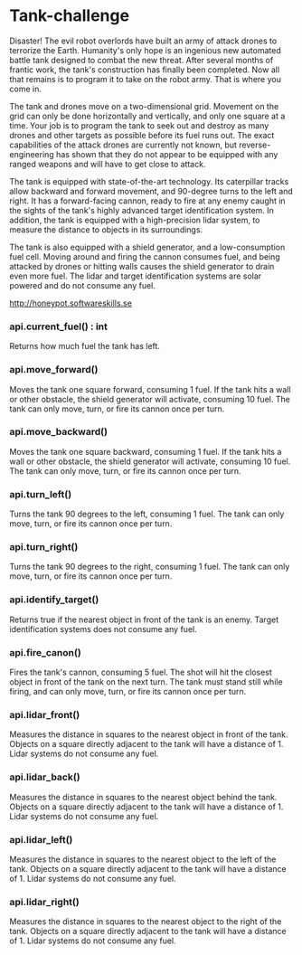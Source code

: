 # Tank-challenge

Disaster! The evil robot overlords have built an army of attack drones to terrorize the Earth. Humanity's only hope is an ingenious new automated battle tank designed to combat the new threat. After several months of frantic work, the tank's construction has finally been completed. Now all that remains is to program it to take on the robot army. That is where you come in.

The tank and drones move on a two-dimensional grid. Movement on the grid can only be done horizontally and vertically, and only one square at a time. Your job is to program the tank to seek out and destroy as many drones and other targets as possible before its fuel runs out. The exact capabilities of the attack drones are currently not known, but reverse-engineering has shown that they do not appear to be equipped with any ranged weapons and will have to get close to attack.

The tank is equipped with state-of-the-art technology. Its caterpillar tracks allow backward and forward movement, and 90-degree turns to the left and right. It has a forward-facing cannon, ready to fire at any enemy caught in the sights of the tank's highly advanced target identification system. In addition, the tank is equipped with a high-precision lidar system, to measure the distance to objects in its surroundings.

The tank is also equipped with a shield generator, and a low-consumption fuel cell. Moving around and firing the cannon consumes fuel, and being attacked by drones or hitting walls causes the shield generator to drain even more fuel. The lidar and target identification systems are solar powered and do not consume any fuel.

http://honeypot.softwareskills.se
### api.current_fuel() : int
Returns how much fuel the tank has left.
### api.move_forward()
Moves the tank one square forward, consuming 1 fuel. If the tank hits a wall or other obstacle, the shield generator will activate, consuming 10 fuel. The tank can only move, turn, or fire its cannon once per turn.
### api.move_backward()
Moves the tank one square backward, consuming 1 fuel. If the tank hits a wall or other obstacle, the shield generator will activate, consuming 10 fuel. The tank can only move, turn, or fire its cannon once per turn.
### api.turn_left()
Turns the tank 90 degrees to the left, consuming 1 fuel. The tank can only move, turn, or fire its cannon once per turn.
### api.turn_right()
Turns the tank 90 degrees to the right, consuming 1 fuel. The tank can only move, turn, or fire its cannon once per turn.
### api.identify_target()
Returns true if the nearest object in front of the tank is an enemy. Target identification systems does not consume any fuel.
### api.fire_canon()
Fires the tank's cannon, consuming 5 fuel. The shot will hit the closest object in front of the tank on the next turn. The tank must stand still while firing, and can only move, turn, or fire its cannon once per turn.
### api.lidar_front()
Measures the distance in squares to the nearest object in front of the tank. Objects on a square directly adjacent to the tank will have a distance of 1. Lidar systems do not consume any fuel.
### api.lidar_back()
Measures the distance in squares to the nearest object behind the tank. Objects on a square directly adjacent to the tank will have a distance of 1. Lidar systems do not consume any fuel.
### api.lidar_left()
Measures the distance in squares to the nearest object to the left of the tank. Objects on a square directly adjacent to the tank will have a distance of 1. Lidar systems do not consume any fuel.
### api.lidar_right()
Measures the distance in squares to the nearest object to the right of the tank. Objects on a square directly adjacent to the tank will have a distance of 1. Lidar systems do not consume any fuel.


